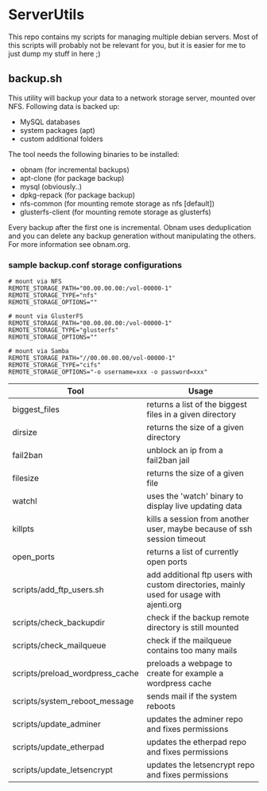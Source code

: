 # ServerUtils
This repo contains my scripts for managing multiple debian servers.
Most of this scripts will probably not be relevant for you, but it is easier for me to just dump my stuff in here ;)

## backup.s&#8203;h
This utility will backup your data to a network storage server, mounted over NFS.
Following data is backed up:
* MySQL databases
* system packages (apt)
* custom additional folders

The tool needs the following binaries to be installed:
* obnam (for incremental backups)
* apt-clone (for package backup)
* mysql (obviously..)
* dpkg-repack (for package backup)
* nfs-common (for mounting remote storage as nfs [default])
* glusterfs-client (for mounting remote storage as glusterfs)

Every backup after the first one is incremental.
Obnam uses deduplication and you can delete any backup generation without manipulating the others. For more information see obnam.org.

### sample backup.conf storage configurations
```
# mount via NFS
REMOTE_STORAGE_PATH="00.00.00.00:/vol-00000-1"
REMOTE_STORAGE_TYPE="nfs"
REMOTE_STORAGE_OPTIONS=""

# mount via GlusterFS
REMOTE_STORAGE_PATH="00.00.00.00:/vol-00000-1"
REMOTE_STORAGE_TYPE="glusterfs"
REMOTE_STORAGE_OPTIONS=""

# mount via Samba
REMOTE_STORAGE_PATH="//00.00.00.00/vol-00000-1"
REMOTE_STORAGE_TYPE="cifs"
REMOTE_STORAGE_OPTIONS="-o username=xxx -o password=xxx"
```

|Tool|Usage|
|---|---|
|biggest_files|returns a list of the biggest files in a given directory|
|dirsize|returns the size of a given directory|
|fail2ban|unblock an ip from a fail2ban jail|
|filesize|returns the size of a given file|
|watchl|uses the 'watch' binary to display live updating data|
|killpts|kills a session from another user, maybe because of ssh session timeout|
|open_ports|returns a list of currently open ports|
|scripts/add_ftp_users.sh|add additional ftp users with custom directories, mainly used for usage with ajenti.org|
|scripts/check_backupdir|check if the backup remote directory is still mounted|
|scripts/check_mailqueue|check if the mailqueue contains too many mails|
|scripts/preload_wordpress_cache|preloads a webpage to create for example a wordpress cache|
|scripts/system_reboot_message|sends mail if the system reboots|
|scripts/update_adminer|updates the adminer repo and fixes permissions|
|scripts/update_etherpad|updates the etherpad repo and fixes permissions|
|scripts/update_letsencrypt|updates the letsencrypt repo and fixes permissions|
